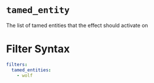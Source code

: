 # `tamed_entity`

The list of tamed entities that the effect should activate on

# Filter Syntax
```yaml
filters:
  tamed_entities:
    - wolf
```
